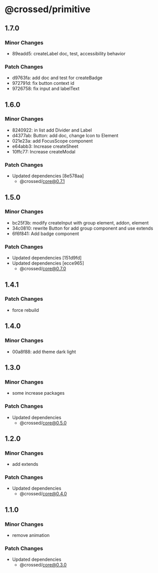 # @crossed/primitive

## 1.7.0

### Minor Changes

- 89eadd5: createLabel doc, test, accessibility behavior

### Patch Changes

- d9763fa: add doc and test for createBadge
- 972791d: fix button context id
- 9726758: fix input and labelText

## 1.6.0

### Minor Changes

- 8240922: in list add Divider and Label
- d4377ab: Button: add doc, change Icon to Element
- 021e23a: add FocusScope component
- e64abb3: Increase createSheet
- 10ffc77: Increase createModal

### Patch Changes

- Updated dependencies [8e578aa]
  - @crossed/core@0.7.1

## 1.5.0

### Minor Changes

- bc25f3b: modify createInput with group element, addon, element
- 34c0810: rewrite Button for add group component and use extends
- 6f6f841: Add badge component

### Patch Changes

- Updated dependencies [151d9fd]
- Updated dependencies [ecce965]
  - @crossed/core@0.7.0

## 1.4.1

### Patch Changes

- force rebuild

## 1.4.0

### Minor Changes

- 00a8f88: add theme dark light

## 1.3.0

### Minor Changes

- some increase packages

### Patch Changes

- Updated dependencies
  - @crossed/core@0.5.0

## 1.2.0

### Minor Changes

- add extends

### Patch Changes

- Updated dependencies
  - @crossed/core@0.4.0

## 1.1.0

### Minor Changes

- remove animation

### Patch Changes

- Updated dependencies
  - @crossed/core@0.3.0
